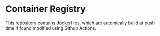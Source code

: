 # Container Registry

This repository contains dockerfiles, which are automically build at push time if found modified using Github Actions.